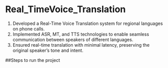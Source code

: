 # Real_TimeVoice_Translation

1) Developed a Real-Time Voice Translation system for regional languages on phone calls.
2) Implemented ASR, MT, and TTS technologies to enable seamless communication between speakers of different
languages.
3) Ensured real-time translation with minimal latency, preserving the original speaker’s tone and intent.

##Steps to run the project
